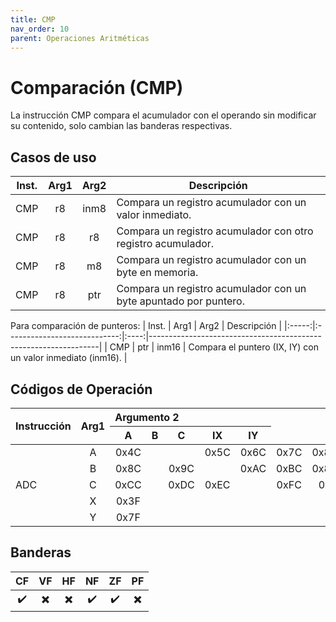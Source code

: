 ```yaml
---
title: CMP
nav_order: 10
parent: Operaciones Aritméticas
---
```


# Comparación (CMP)

La instrucción CMP compara el acumulador con el operando sin modificar su contenido, solo cambian las banderas respectivas.

## Casos de uso

| Inst. |             Arg1             | Arg2 | Descripción                                                     |
|:-----:|:----------------------------:|:----:|-----------------------------------------------------------------|
| CMP   | r8 | inm8 | Compara un registro acumulador con un valor inmediato.         |
| CMP   | r8 | r8   | Compara un registro acumulador con otro registro acumulador.         |
| CMP   | r8 | m8   | Compara un registro acumulador con un byte en memoria.         |
| CMP   | r8 | ptr  | Compara un registro acumulador con un byte apuntado por puntero.  |


Para comparación de punteros:
| Inst. |             Arg1             | Arg2 | Descripción                                                     |
|:-----:|:----------------------------:|:----:|-----------------------------------------------------------------|
| CMP   | ptr   |  inm16   | Compara el puntero (IX, IY) con un valor inmediato (inm16).      |

## Códigos de Operación

<table>
    <thead>
        <tr>
            <th rowspan=3 style="text-align: left;">Instrucción</th>
            <th rowspan=3 style="text-align: left;">Arg1</th>
            <th colspan=8 style="text-align: left;">Argumento 2</th>
            <th rowspan=2 style="text-align: center;">Inmediato</th>
            <th rowspan=2 style="text-align: center;">Inherente</th>
            <th colspan=3 style="text-align: center;">Acumuladores</th>
            <th rowspan=2 style="text-align: center;">Directo</th>
            <th colspan=2 style="text-align: center;">Indexado</th>
        </tr>
        <tr>
            <th style="text-align: center;">A</th>
            <th style="text-align: center;">B</th>
            <th style="text-align: center;">C</th>
            <th style="text-align: center;">IX</th>
            <th style="text-align: center;">IY</th>
        </tr>
    </thead>
    <tbody>
        <tr>
            <td rowspan=5 style="text-align: left;">ADC</td>
            <td style="text-align: center;">A</td>
            <td style="text-align: center;">0x4C</td>
            <td style="text-align: center;"></td>
            <td style="text-align: center;"></td>
            <td style="text-align: center;">0x5C</td>
            <td style="text-align: center;">0x6C</td>
            <td style="text-align: center;">0x7C</td>
            <td style="text-align: center;">0x800C</td>
            <td style="text-align: center;">0x808C</td>
        </tr>
        <tr>
            <td style="text-align: center;">B</td>
            <td style="text-align: center;">0x8C</td>
            <td style="text-align: center;"></td>
            <td style="text-align: center;">0x9C</td>
            <td style="text-align: center;"></td>
            <td style="text-align: center;">0xAC</td>
            <td style="text-align: center;">0xBC</td>
            <td style="text-align: center;">0x801C</td>
            <td style="text-align: center;">0x809C</td>
        </tr>
        <tr>
            <td style="text-align: center;">C</td>
            <td style="text-align: center;">0xCC</td>
            <td style="text-align: center;"></td>
            <td style="text-align: center;">0xDC</td>
            <td style="text-align: center;">0xEC</td>
            <td style="text-align: center;"></td>
            <td style="text-align: center;">0xFC</td>
            <td style="text-align: center;">0x2C</td>
            <td style="text-align: center;">0xAC</td>
        </tr>
        <tr>
            <td style="text-align: center;">X</td>
            <td style="text-align: center;">0x3F</td>
            <td style="text-align: center;"></td>
            <td style="text-align: center;"></td>
            <td style="text-align: center;"></td>
            <td style="text-align: center;"></td>
            <td style="text-align: center;"></td>
            <td style="text-align: center;"></td>
            <td style="text-align: center;"></td>
        </tr>
        <tr>
            <td style="text-align: center;">Y</td>
            <td style="text-align: center;">0x7F</td>
            <td style="text-align: center;"></td>
            <td style="text-align: center;"></td>
            <td style="text-align: center;"></td>
            <td style="text-align: center;"></td>
            <td style="text-align: center;"></td>
            <td style="text-align: center;"></td>
            <td style="text-align: center;"></td>
        </tr>
    </tbody>
</table>

## Banderas

| CF  | VF  | HF  | NF  | ZF  | PF  |
|:---:|:---:|:---:|:---:|:---:|:---:|
| ✔️  | ✖️  | ✖️  | ✔️  | ✔️  | ✖️  |
